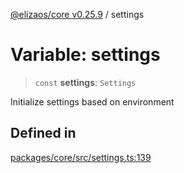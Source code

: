 [@elizaos/core v0.25.9](../index.md) / settings

# Variable: settings

> `const` **settings**: `Settings`

Initialize settings based on environment

## Defined in

[packages/core/src/settings.ts:139](https://github.com/elizaOS/eliza/blob/main/packages/core/src/settings.ts#L139)
